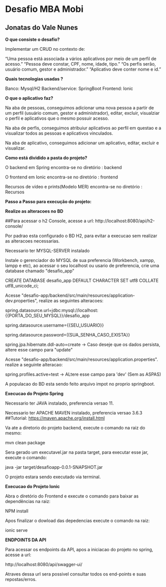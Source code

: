 <h1>Desafio MBA Mobi</h1>
<h2>Jonatas do Vale Nunes</h2>

<b>O que consiste o desafio?</b>

Implementar um CRUD no contexto de: 

“Uma pessoa está associada a vários aplicativos por meio de um perfil de acesso.”
“Pessoa deve constar, CPF, nome, idade, tipo.”
“Os perfis serão, usuário comum, gestor e administrador.” 
“Aplicativo deve conter nome e id.”

<b>Quais tecnologias usadas ?</b>

Banco: Mysql/H2
Backend/service: SpringBoot
Frontend: Ionic

<b>O que o aplicativo faz?</b>

Na aba de pessoas, conseguimos adicionar uma nova pessoa a partir de um perfil (usuário comum, gestor e administrador), editar, excluir, visualziar o perfil e aplicativos  que o mesmo possuir acesso.

Na aba de perfis, conseguimos atribuiur aplicativos ao perfil em questao e a visualizar todos as pessoas e aplicativos vinculados.

Na aba de aplicativo, conseguimos adicionar um aplicativo, editar, excluir e visualizar.

<b>Como está dividido a pasta do projeto?</b>

O backend em Spring encontra-se no diretório : backend

O frontend em Ionic encontra-se no diretório : frontend

Recursos de vídeo e prints(Modelo MER) encontra-se no diretório : Recursos

<b>Passo a Passo para execução do projeto:</b>

<b>Realize as alteracoes no BD</b>

##Para acessar o h2 Console, acesse a url: http://localhost:8080/api/h2-console/

Por padrao esta configurado o BD H2, para evitar a execucao sem realizar as alteracoes necessarias. 

Necessario ter MYSQL-SERVER instalado

Instale o gerenciador do MYSQL de sua preferencia (Workbench, xampp, lampp e etc), ao acessar o seu localhost ou usario de preferencia, crie uma database chamado "desafio_app"

CREATE DATABASE desafio_app DEFAULT CHARACTER SET utf8 COLLATE utf8_unicode_ci;

Acesse "desafio-app/backend/src/main/resources/application-dev.properties", realize as seguintes alteracoes:

spring.datasource.url=jdbc:mysql://localhost:{{PORTA_DO_SEU_MYSQL}}/desafio_app

spring.datasource.username={{SEU_USUARIO}}

spring.datasource.password=((SUA_SENHA_CASO_EXISTA}}

spring.jpa.hibernate.ddl-auto=create -> Caso deseje que os dados persista, altere esse campo para "update"

Acesse "desafio-app/backend/src/main/resources/application.properties". realize a seguinte alteracao:

spring.profiles.active=test -> ALtere esse campo para 'dev' (Sem as ASPAS)

A populacao do BD esta sendo feito arquivo impot no proprio springboot.

<b>Execucao do Projeto Spring</b>

Necessario ter JAVA instalado, preferencia versao 11. 

Necessario ter APACHE MAVEN instalado, preferencia versao 3.6.3 ##Tutorial: https://maven.apache.org/install.html

Va ate a diretorio do projeto backend, execute o comando na raiz do mesmo:
  
  mvn clean package

Sera gerado um executavel.jar na pasta target, para executar esse jar, execute o comando:

  java -jar target/desafioapp-0.0.1-SNAPSHOT.jar
  
O projeto estara sendo executado via terminal.

<b>Execucao do Projeto Ionic</b>

Abra o diretório do Frontend e execute o comando para baixar as dependências na raiz: 

  NPM install 
  
Apos finalizar o dowload das depedencias execute o comando na raiz:

  ionic serve


<b>ENDPOINTS DA API</b>


Para acessar os endpoints da API, apos a iniciacao do projeto no spring, acesse a url:

http://localhost:8080/api/swagger-ui/

Atraves dessa url sera possivel consultar todos os end-points e suas repostas/erros.


